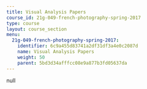 ```yaml
---
title: Visual Analysis Papers
course_id: 21g-049-french-photography-spring-2017
type: course
layout: course_section
menu:
  21g-049-french-photography-spring-2017:
    identifier: 6c9a455d83741a2df31df3a4e0c2087d
    name: Visual Analysis Papers
    weight: 50
    parent: 5bd3d34afffcc08e9a877b3fd05637da
---
```

null